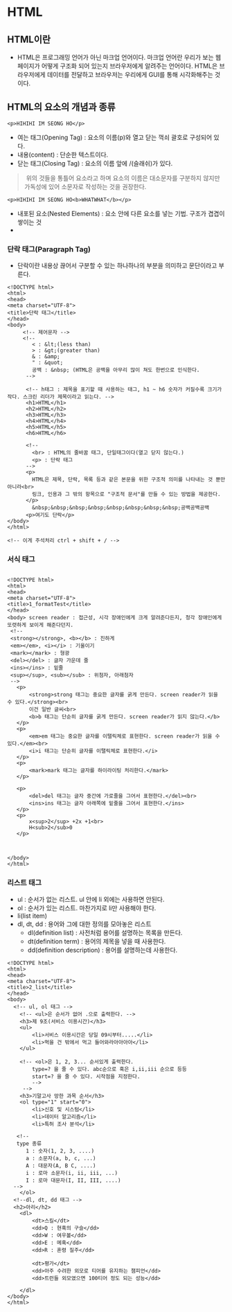 # HTML

## HTML이란
- HTML은 프로그래밍 언어가 아닌 마크업 언어이다. 마크업 언어란 우리가 보는 웹페이지가 어떻게 구조화 되어 있는지
	브라우저에게 알려주는 언어이다. HTML은 브라우저에게 데이터를 전달하고 브라우저는 우리에게 GUI를 통해 시각화해주는 것이다.
  
## HTML의 요소의 개념과 종류
```
<p>HIHIHI IM SEONG HO</p>
```
- 여는 태그(Opening Tag) : 요소의 이름(p)와 열고 닫는 꺽쇠 괄호로 구성되어 있다.
- 내용(content) : 단순한 텍스트이다.
- 닫는 태그(Closing Tag) : 요소의 이름 앞에 /(슬래쉬)가 있다.
> &nbsp;위의 것들을 통틀어 요소라고 하며 요소의 이름은 대소문자를 구분하지 않지만 가독성에 있어 소문자로 작성하는 것을 권장한다.


```
<p>HIHIHI IM SEONG HO<b>WHATWHAT</b></p>
```
- 내포된 요소(Nested Elements) : 요소 안에 다른 요소를 넣는 기법. 구조가 겹겹이 쌓이는 것
- 
### 단락 태그(Paragraph Tag) 
-  단락이란 내용상 끊어서 구분할 수 있는 하나하나의 부분을 의미하고 문단이라고 부른다.
  
```
<!DOCTYPE html>
<html>
<head>
<meta charset="UTF-8">
<title>단락 태그</title>
</head>
<body>
	 <!-- 제어문자 -->
	 <!--
	 	< : &lt;(less than)
	 	> : &gt;(greater than)
	  	& : &amp;
	  	" : &quot;
	  	공백 : &nbsp; (HTML은 공백을 아무리 많이 쳐도 한번으로 인식한다.
	  -->
	  
	  <!-- h태그 : 제목을 표기할 때 사용하는 태그, h1 ~ h6 숫자가 커질수록 크기가 작다. 스크린 리더가 제목이라고 읽는다. -->
	  <h1>HTML</h1>
	  <h2>HTML</h2>
	  <h3>HTML</h3>
	  <h4>HTML</h4>
	  <h5>HTML</h5>
	  <h6>HTML</h6>
	  
	  <!-- 
	  	<br> : HTML의 줄바꿈 태그, 단일태그이다(열고 닫지 않는다.) 
	  	<p> : 단락 태그 	
	  -->
	  <p>
	  	HTML은 제목, 단락, 목록 등과 같은 본문을 위한 구조적 의미를 나타내는 것 뿐만 아니라<br>
	  	링크, 인용과 그 밖의 항목으로 "구조적 문서"를 만들 수 있는 방법을 제공한다.
	  </p>
	  	&nbsp;&nbsp;&nbsp;&nbsp;&nbsp;&nbsp;&nbsp;&nbsp;공백공백공백
	  <p>여기도 단락</p> 
</body>
</html>

<!-- 이게 주석처리 ctrl + shift + / -->
```

### 서식 태그
 ```

<!DOCTYPE html>
<html>
<head>
<meta charset="UTF-8">
<title>1_formatTest</title>
</head>
<body> screen reader : 접근성, 시각 장애인에게 크게 알려준다든지, 청각 장애인에게 또렷하게 보이게 해준다던지. 
  <!--
  <strong></strong>, <b></b> : 진하게
  <em></em>, <i></i> : 기울이기
  <mark></mark> : 형광
  <del></del> : 글자 가운데 줄
  <ins></ins> : 밑줄
  <sup></sup>, <sub></sub> : 위첨자, 아래첨자
  -->
	<p>
		<strong>strong 태그는 중요한 글자를 굵게 만든다. screen reader가 읽을 수 있다.</strong><br>
		이건 일반 글씨<br>
		<b>b 태그는 단순히 글자를 굵게 만든다. screen reader가 읽지 않는다.</b>
	</p>
	<p>
		<em>em 태그는 중요한 글자를 이탤릭체로 표현한다. screen reader가 읽을 수 있다.</em><br>
		<i>i 태그는 단순히 글자를 이탤릭체로 표현한다.</i>
	</p>
	<p>
		<mark>mark 태그는 글자를 하이라이팅 처리한다.</mark>
	</p>
	
	<p>
		<del>del 태그는 글자 중간에 가로줄을 그어서 표현한다.</del><br>
		<ins>ins 태그는 글자 아래쪽에 밑줄을 그어서 표현한다.</ins>
	</p>
	<p>
		x<sup>2</sup> +2x +1<br>
		H<sub>2</sub>0
	</p>



</body>
</html>
```
  

     
### 리스트 태그 
- ul : 순서가 없는 리스트. ul 안에 li 외에는 사용하면 안된다.
- ol : 순서가 있는 리스트. 마찬가지로 li만 사용해야 한다.
- li(list item) 
- dl, dt, dd : 용어와 그에 대한 정의를 모아놓은 리스트
   - dl(definition list) : 사전처럼 용어를 설명하는 목록을 만든다.
   - dt(definition term) : 용어의 제목을 넣을 때 사용한다.
   - dd(definition description) : 용어를 설명하는데 사용한다.

```
<!DOCTYPE html>
<html>
<head>
<meta charset="UTF-8">
<title>2_list</title>
</head>
<body>
  <!-- ul, ol 태그 -->
	<!-- <ul>은 순서가 없어 .으로 출력한다. -->
	<h3>제 9조(서비스 이용시간)</h3>
	<ul>
		<li>서비스 이용시간은 당일 09시부터.....</li>
		<li>먹을 건 밖에서 먹고 들어와라아아아아</li>
	</ul>
	
	<!-- <ol>은 1, 2, 3... 순서있게 출력한다.
		type=? 을 줄 수 있다. abc순으로 혹은 i,ii,iii 순으로 등등
		start=? 을 줄 수 있다. 시작점을 지정한다.
		-->
	 -->
	<h3>기말고사 망한 과목 순서</h3>
	<ol type="1" start="0">
		<li>신호 및 시스텀</li>
		<li>데이터 알고리즘</li>
		<li>특허 조사 분석</li>
    
   <!--
   type 종류
      1 : 숫자(1, 2, 3, ....)
      a : 소문자(a, b, c, ...)
      A : 대문자(A, B C, ....)
      i : 로마 소문자(i, ii, iii, ...)
      I : 로마 대문자(I, II, III, ....)
  -->
	</ol>
  <!--dl, dt, dd 태그 -->
  <h2>아리</h2>
	<dl>
		<dt>스킬</dt>
		<dd>Q : 현혹의 구슬</dd>	
		<dd>W : 여우볼</dd>	
		<dd>E : 메혹</dd>	
		<dd>R : 혼령 질주</dd>
		
		<dt>평가</dt>
		<dd>아주 수려한 외모로 티어를 유지하는 챔피언</dd>
		<dd>트런들 외모였으면 100티어 정도 되는 성능</dd>
			
	</dl>
</body>
</html>
```

